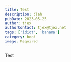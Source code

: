 ```yaml
---
title: Test
description: blah
pubDate: 2023-05-25
author: tjex
authorContact: tjex@tjex.net
tags: ['idiot', 'banana']
category: book
image: Required
---
```


Test
